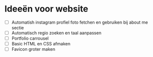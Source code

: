 # Ideeën voor website
- [ ] Automatish instagram profiel foto fetchen en gebruiken bij about me sectie
- [ ] Automatisch regio zoeken en taal aanpassen
- [ ] Portfolio carrousel
- [ ] Basic HTML en CSS afmaken
- [ ] Favicon groter maken
